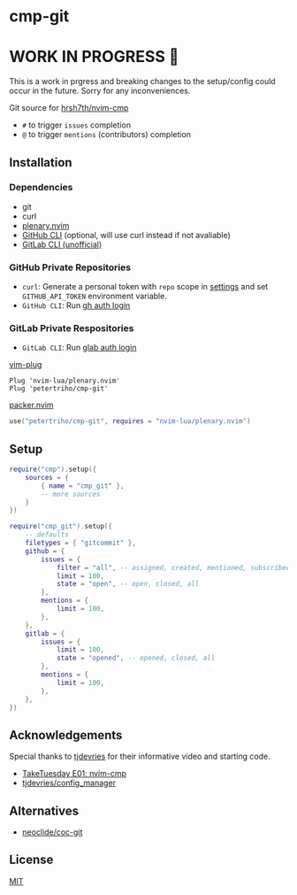 # cmp-git

# WORK IN PROGRESS 🚧
This is a work in prgress and breaking changes to the setup/config could occur in the
future. Sorry for any inconveniences.

Git source for [hrsh7th/nvim-cmp](https://github.com/hrsh7th/nvim-cmp)

- `#` to trigger `issues` completion
- `@` to trigger `mentions` (contributors) completion

## Installation

### Dependencies

- git
- curl
- [plenary.nvim](https://github.com/nvim-lua/plenary.nvim)
- [GitHub CLI](https://cli.github.com/) (optional, will use curl instead if not avaliable)
- [GitLab CLI (unofficial)](https://github.com/profclems/glab)

### GitHub Private Repositories

- `curl`: Generate a personal token with `repo` scope in
  [settings](https://github.com/settings/tokens) and set `GITHUB_API_TOKEN`
  environment variable.
- `GitHub CLI`: Run [gh auth login](https://cli.github.com/manual/gh_auth_login)

### GitLab Private Respositories

- `GitLab CLI`: Run [glab auth login](https://glab.readthedocs.io/en/latest/auth/login.html)

[vim-plug](https://github.com/junegunn/vim-plug)

```vim
Plug 'nvim-lua/plenary.nvim'
Plug 'petertriho/cmp-git'
```

[packer.nvim](https://github.com/wbthomason/packer.nvim)

```lua
use("petertriho/cmp-git", requires = "nvim-lua/plenary.nvim")
```

## Setup

```lua
require("cmp").setup({
    sources = {
        { name = "cmp_git" },
        -- more sources
    }
})

require("cmp_git").setup({
    -- defaults
    filetypes = { "gitcommit" },
    github = {
        issues = {
            filter = "all", -- assigned, created, mentioned, subscribed, all, repos
            limit = 100,
            state = "open", -- open, closed, all
        },
        mentions = {
            limit = 100,
        },
    },
    gitlab = {
        issues = {
            limit = 100,
            state = "opened", -- opened, closed, all
        },
        mentions = {
            limit = 100,
        },
    },
})
```

## Acknowledgements

Special thanks to [tjdevries](https://github.com/tjdevries) for their informative video and starting code.

- [TakeTuesday E01: nvim-cmp](https://www.youtube.com/watch?v=_DnmphIwnjo)
- [tjdevries/config_manager](https://github.com/tjdevries/config_manager)

## Alternatives

- [neoclide/coc-git](https://github.com/neoclide/coc-git)

## License

[MIT](https://choosealicense.com/licenses/mit/)
